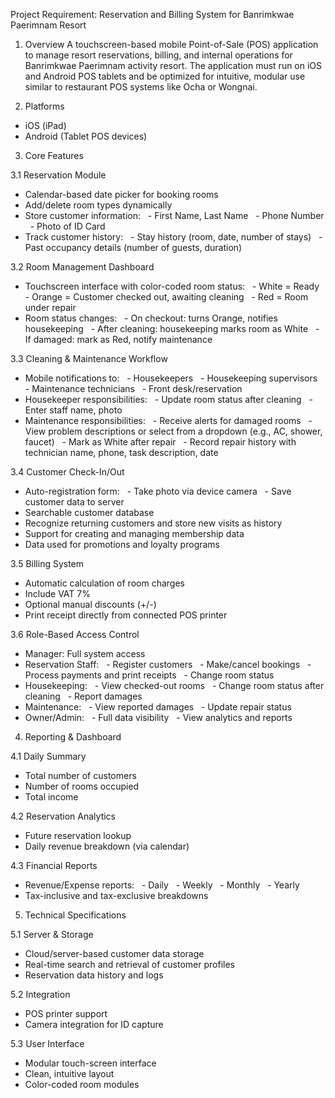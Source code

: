 Project Requirement: Reservation and Billing System for Banrimkwae Paerimnam Resort

1. Overview
A touchscreen-based mobile Point-of-Sale (POS) application to manage resort reservations, billing, and internal operations for Banrimkwae Paerimnam activity resort. The application must run on iOS and Android POS tablets and be optimized for intuitive, modular use similar to restaurant POS systems like Ocha or Wongnai.

2. Platforms
- iOS (iPad)
- Android (Tablet POS devices)

3. Core Features

3.1 Reservation Module
- Calendar-based date picker for booking rooms
- Add/delete room types dynamically
- Store customer information:
  - First Name, Last Name
  - Phone Number
  - Photo of ID Card
- Track customer history:
  - Stay history (room, date, number of stays)
  - Past occupancy details (number of guests, duration)

3.2 Room Management Dashboard
- Touchscreen interface with color-coded room status:
  - White = Ready
  - Orange = Customer checked out, awaiting cleaning
  - Red = Room under repair
- Room status changes:
  - On checkout: turns Orange, notifies housekeeping
  - After cleaning: housekeeping marks room as White
  - If damaged: mark as Red, notify maintenance

3.3 Cleaning & Maintenance Workflow
- Mobile notifications to:
  - Housekeepers
  - Housekeeping supervisors
  - Maintenance technicians
  - Front desk/reservation
- Housekeeper responsibilities:
  - Update room status after cleaning
  - Enter staff name, photo
- Maintenance responsibilities:
  - Receive alerts for damaged rooms
  - View problem descriptions or select from a dropdown (e.g., AC, shower, faucet)
  - Mark as White after repair
  - Record repair history with technician name, phone, task description, date

3.4 Customer Check-In/Out
- Auto-registration form:
  - Take photo via device camera
  - Save customer data to server
- Searchable customer database
- Recognize returning customers and store new visits as history
- Support for creating and managing membership data
- Data used for promotions and loyalty programs

3.5 Billing System
- Automatic calculation of room charges
- Include VAT 7%
- Optional manual discounts (+/-)
- Print receipt directly from connected POS printer

3.6 Role-Based Access Control
- Manager: Full system access
- Reservation Staff:
  - Register customers
  - Make/cancel bookings
  - Process payments and print receipts
  - Change room status
- Housekeeping:
  - View checked-out rooms
  - Change room status after cleaning
  - Report damages
- Maintenance:
  - View reported damages
  - Update repair status
- Owner/Admin:
  - Full data visibility
  - View analytics and reports

4. Reporting & Dashboard

4.1 Daily Summary
- Total number of customers
- Number of rooms occupied
- Total income

4.2 Reservation Analytics
- Future reservation lookup
- Daily revenue breakdown (via calendar)

4.3 Financial Reports
- Revenue/Expense reports:
  - Daily
  - Weekly
  - Monthly
  - Yearly
- Tax-inclusive and tax-exclusive breakdowns

5. Technical Specifications

5.1 Server & Storage
- Cloud/server-based customer data storage
- Real-time search and retrieval of customer profiles
- Reservation data history and logs

5.2 Integration
- POS printer support
- Camera integration for ID capture

5.3 User Interface
- Modular touch-screen interface
- Clean, intuitive layout
- Color-coded room modules
